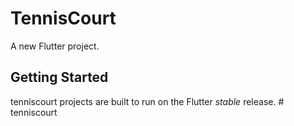 # TennisCourt

A new Flutter project.

## Getting Started

tenniscourt projects are built to run on the Flutter _stable_ release.
#   t e n n i s c o u r t  
 
